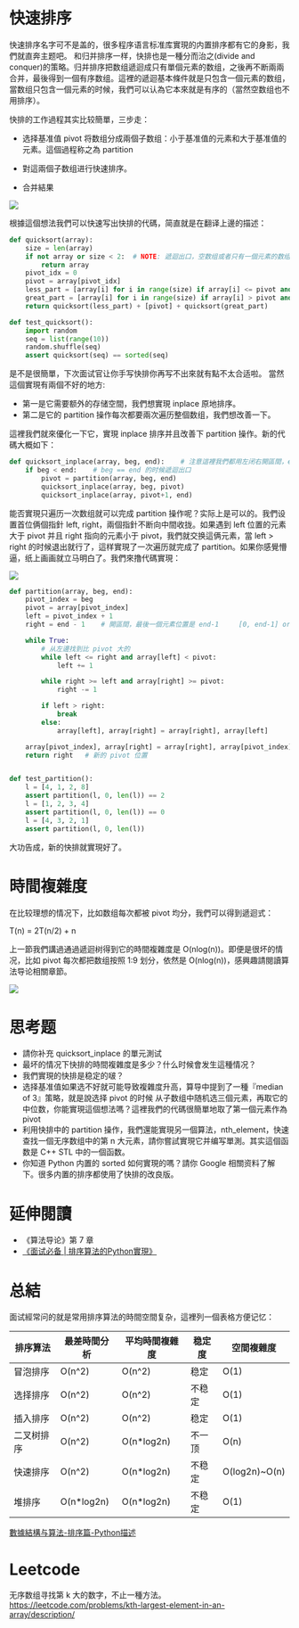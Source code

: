 # 快速排序

快速排序名字可不是盖的，很多程序语言标准库實現的内置排序都有它的身影，我們就直奔主题吧。
和归并排序一样，快排也是一種分而治之(divide and conquer)的策略。归并排序把数组遞迴成只有單個元素的数组，之後再不断兩兩
合并，最後得到一個有序数组。這裡的遞迴基本條件就是只包含一個元素的数组，當数组只包含一個元素的时候，我們可以认為它本來就是有序的（當然空数组也不用排序）。

快排的工作過程其实比较簡單，三步走：

- 选择基准值 pivot 将数组分成兩個子数组：小于基准值的元素和大于基准值的元素。這個過程称之為 partition

- 對這兩個子数组进行快速排序。

- 合并結果

![](./quick_sort.png)

根據這個想法我們可以快速写出快排的代碼，简直就是在翻译上邊的描述：

```py
def quicksort(array):
    size = len(array)
    if not array or size < 2:  # NOTE: 遞迴出口，空数组或者只有一個元素的数组都是有序的
        return array
    pivot_idx = 0
    pivot = array[pivot_idx]
    less_part = [array[i] for i in range(size) if array[i] <= pivot and pivot_idx != i]
    great_part = [array[i] for i in range(size) if array[i] > pivot and pivot_idx != i]
    return quicksort(less_part) + [pivot] + quicksort(great_part)

def test_quicksort():
    import random
    seq = list(range(10))
    random.shuffle(seq)
    assert quicksort(seq) == sorted(seq)
```
是不是很簡單，下次面试官让你手写快排你再写不出來就有點不太合适啦。 當然這個實現有兩個不好的地方:

- 第一是它需要额外的存储空間，我們想實現 inplace 原地排序。
- 第二是它的 partition 操作每次都要兩次遍历整個数组，我們想改善一下。

這裡我們就來優化一下它，實現 inplace 排序并且改善下 partition 操作。新的代碼大概如下：

```py
def quicksort_inplace(array, beg, end):    # 注意這裡我們都用左闭右開區間，end 传入 len(array)
    if beg < end:    # beg == end 的时候遞迴出口
        pivot = partition(array, beg, end)
        quicksort_inplace(array, beg, pivot)
        quicksort_inplace(array, pivot+1, end)
```

能否實現只遍历一次数组就可以完成 partition 操作呢？实际上是可以的。我們设置首位俩個指針 left, right，兩個指針不断向中間收拢。如果遇到 left 位置的元素大于 pivot 并且 right 指向的元素小于 pivot，我們就交换這俩元素，當 left > right 的时候退出就行了，這样實現了一次遍历就完成了 partition。如果你感覺懵逼，纸上画画就立马明白了。我們來撸代碼實現：

![](./partition.png)

```py
def partition(array, beg, end):
    pivot_index = beg
    pivot = array[pivot_index]
    left = pivot_index + 1
    right = end - 1    # 開區間，最後一個元素位置是 end-1     [0, end-1] or [0: end)，括号表示開區間

    while True:
        # 从左邊找到比 pivot 大的
        while left <= right and array[left] < pivot:
            left += 1

        while right >= left and array[right] >= pivot:
            right -= 1

        if left > right:
            break
        else:
            array[left], array[right] = array[right], array[left]

    array[pivot_index], array[right] = array[right], array[pivot_index]
    return right   # 新的 pivot 位置


def test_partition():
    l = [4, 1, 2, 8]
    assert partition(l, 0, len(l)) == 2
    l = [1, 2, 3, 4]
    assert partition(l, 0, len(l)) == 0
    l = [4, 3, 2, 1]
    assert partition(l, 0, len(l))
```

大功告成，新的快排就實現好了。

# 時間複雜度
在比较理想的情况下，比如数组每次都被 pivot 均分，我們可以得到遞迴式：

T(n) = 2T(n/2) + n

上一節我們講過通過遞迴树得到它的時間複雜度是 O(nlog(n))。即便是很坏的情况，比如 pivot 每次都把数组按照 1:9 划分，依然是 O(nlog(n))，感興趣請閱讀算法导论相關章節。

![](quicksort_worst.png)


# 思考题
- 請你补充 quicksort_inplace 的單元測试
- 最坏的情况下快排的時間複雜度是多少？什么时候會发生這種情况？
- 我們實現的快排是稳定的啵？
- 选择基准值如果选不好就可能导致複雜度升高，算导中提到了一種『median of 3』策略，就是說选择 pivot 的时候 从子数组中随机选三個元素，再取它的中位数，你能實現這個想法嗎？這裡我們的代碼很簡單地取了第一個元素作為 pivot
- 利用快排中的 partition 操作，我們還能實現另一個算法，nth_element，快速查找一個无序数组中的第 n 大元素，請你嘗試實現它并编写單測。其实這個函数是 C++ STL 中的一個函数。
- 你知道 Python 内置的 sorted 如何實現的嗎？請你 Google 相關资料了解下。很多内置的排序都使用了快排的改良版。


# 延伸閱讀
- 《算法导论》第 7 章
- [《面试必备 | 排序算法的Python實現》](https://zhuanlan.zhihu.com/p/36419582)

# 总結

面试經常问的就是常用排序算法的時間空間复杂，這裡列一個表格方便记忆：

| 排序算法   | 最差時間分析 | 平均時間複雜度 | 稳定度 | 空間複雜度     |
|------------|--------------|----------------|--------|----------------|
| 冒泡排序   | O(n^2)       | O(n^2)         | 稳定   | O(1)           |
| 选择排序   | O(n^2)       | O(n^2)         | 不稳定 | O(1)           |
| 插入排序   | O(n^2)       | O(n^2)         | 稳定   | O(1)           |
| 二叉树排序 | O(n^2)       | O(n\*log2n)    | 不一顶 | O(n)           |
| 快速排序   | O(n^2)       | O(n\*log2n)    | 不稳定 | O(log2n)\~O(n) |
| 堆排序     | O(n\*log2n)  | O(n\*log2n)    | 不稳定 | O(1)           |

[數據結構与算法-排序篇-Python描述](https://blog.csdn.net/mrlevo520/article/details/77829204<Paste>)

# Leetcode

无序数组寻找第 k 大的数字，不止一種方法。
https://leetcode.com/problems/kth-largest-element-in-an-array/description/
